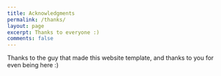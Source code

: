 ```yaml
---
title: Acknowledgments
permalink: /thanks/
layout: page
excerpt: Thanks to everyone :)
comments: false
---
```


Thanks to the guy that made this website template, and thanks to you for even being here :)
